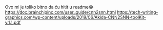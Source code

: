Ovo mi je toliko bitno da ću hitit u readme😂
https://doc.brainchipinc.com/user_guide/cnn2snn.html
https://tech-writing-graphics.com/wp-content/uploads/2019/06/Akida-CNN2SNN-toolKit-v.1.1.pdf
